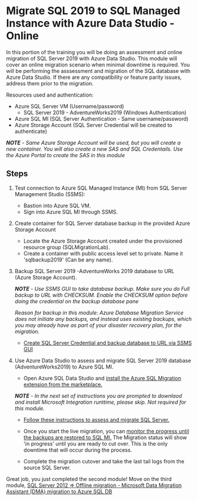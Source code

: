 # Migrate SQL 2019 to SQL Managed Instance with Azure Data Studio - Online

In this portion of the training you will be doing an assessment and online migration of SQL Server 2019 with Azure Data Studio. This module will cover an online migration scenario when minimal downtime is required. You will be performing the asssessment and migration of the SQL database with Azure Data Studio. If there are any compatibility or feature parity issues, address them prior to the migration. 

Resources used and authentication: 
  - Azure SQL Server VM (Username/password)
    - SQL Server 2019 - AdventureWorks2019 (Windows Authentication)
  - Azure SQL MI (SQL Server Authentication - Same username/password) 
  - Azure Storage Account (SQL Server Credential will be created to authenticate) 

***NOTE*** - *Same Azure Storage Account will be used, but you will create a new container. You will also create a new SAS and SQL Credentails. Use the Azure Portal to create the SAS in this module*

## Steps

1. Test connection to Azure SQL Managed Instance (MI) from SQL Server Management Studio (SSMS): 
   - Bastion into Azure SQL VM. 
   - Sign into Azure SQL MI through SSMS. 

2. Create container for SQL Server database backup in the provided Azure Storage Account
    - Locate the Azure Storage Account created under the provisioned resource group (SQLMigrationLab).
    - Create a container with public access level set to private. Name it 'sqlbackup2019' (Can be any name).

3. Backup SQL Server 2019 -AdventureWorks 2019 database to URL (Azure Storage Account). 
   
    ***NOTE*** - *Use SSMS GUI to take database backup. Make sure you do Full backup to URL with CHECKSUM. Enable the CHECKSUM option before doing the credential on the backup database pane*
    
      *Reason for backup in this module: Azure Database Migration Service does not initiate any backups, and instead uses existing backups, which you may already have as part of your disaster recovery plan, for the migration.* 
    
    - [Create SQL Server Credential and backup database to URL via SSMS GUI](https://learn.microsoft.com/en-us/sql/relational-databases/tutorial-sql-server-backup-and-restore-to-azure-blob-storage-service?view=sql-server-linux-ver16&tabs=SSMS#create-credential)

4. Use Azure Data Studio to assess and migrate SQL Server 2019 database (AdventureWorks2019) to Azure SQL MI. 
    - Open Azure SQL Data Studio and [install the Azure SQL Migration extension from the marketplace.](https://learn.microsoft.com/en-us/sql/azure-data-studio/extensions/azure-sql-migration-extension?view=sql-server-ver16#install-the-azure-sql-migration-extension)
    
    ***NOTE*** - *In the next set of instructions you are prompted to downlaod and install Microsoft Integration runttime, please skip. Not required for this module.*
    
    - [Follow these instructions to assess and migrate SQL Server.](https://learn.microsoft.com/en-us/azure/dms/tutorial-sql-server-managed-instance-online-ads#launch-the-migrate-to-azure-sql-wizard-in-azure-data-studio)

    - Once you start the live migration, you can [monitor the progress until the backups are restored to SQL MI.](https://learn.microsoft.com/en-us/azure/dms/tutorial-sql-server-managed-instance-online-ads#monitor-your-migration) The Migration status will show 'in progress' until you are ready to cut over. This is the only downtime that will occur during the process. 
    
    - Complete the migration cutover and take the last tail logs from the source SQL Server. 


Great job, you just completed the second module! Move on the third module, [SQL Server 2012 => Offline migration - Microsoft Data Migration Assistant (DMA) migration to Azure SQL DB](/training/sql2012dma.md)



